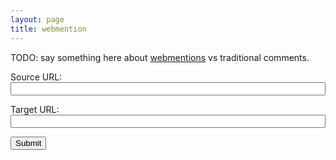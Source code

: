 ```yaml
---
layout: page
title: webmention
---
```


TODO: say something here about [webmentions][] vs traditional comments.

[webmentions]: http://indiewebcamp.com/webmention

<form method="POST">
  <p><label>Source URL:<br>
  <input type="url" name="source" style="width: 100%"></label></p>

  <p><label>Target URL:<br>
  <input type="url" name="target" style="width: 100%"></label></p>

  <p><input type="submit"></p>
</form>


